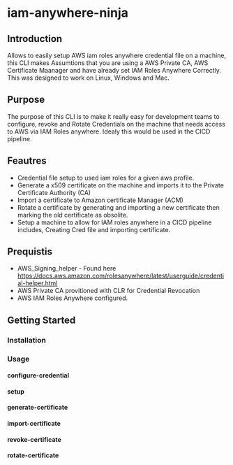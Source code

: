 # iam-anywhere-ninja

## Introduction
Allows to easily setup AWS iam roles anywhere credential file on a machine, this CLI makes Assumtions that you are using a AWS Private CA, AWS Certificate Maanager and have already set IAM Roles Anywhere Correctly. This was designed to work on Linux, Windows and Mac.

## Purpose
The purpose of this CLI is to make it really easy for development teams to configure, revoke and Rotate Credentials on the machine that needs access to AWS via IAM Roles anywhere. Idealy this would be used in the CICD pipeline. 

## Feautres

- Credential file setup to used iam roles for a given aws profile.
- Generate a x509 certificate on the machine and imports it to the Private Certificate Authority (CA)
- Import a certificate to Amazon certificate Manager (ACM)
- Rotate a certificate by generating and importing a new certificate then marking the old certificate as obsolite.
- Setup a machine to allow for IAM roles anywhere in a CICD pipeline includes, Creating Cred file and importing certificate.

## Prequistis 

- AWS_Signing_helper - Found here https://docs.aws.amazon.com/rolesanywhere/latest/userguide/credential-helper.html
- AWS Private CA provitioned with CLR for Credential Revocation
- AWS IAM Roles Anywhere configured.

## Getting Started

### Installation

### Usage

#### configure-credential

#### setup

#### generate-certificate

#### import-certificate

#### revoke-certificate

#### rotate-certificate
